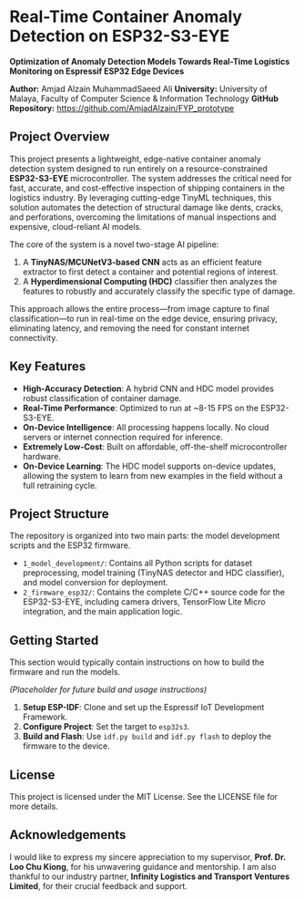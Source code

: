 # Real-Time Container Anomaly Detection on ESP32-S3-EYE

**Optimization of Anomaly Detection Models Towards Real-Time Logistics Monitoring on Espressif ESP32 Edge Devices**

**Author:** Amjad Alzain MuhammadSaeed Ali
**University:** University of Malaya, Faculty of Computer Science & Information Technology
**GitHub Repository:** https://github.com/AmjadAlzain/FYP_prototype

## Project Overview

This project presents a lightweight, edge-native container anomaly detection system designed to run entirely on a resource-constrained **ESP32-S3-EYE** microcontroller. The system addresses the critical need for fast, accurate, and cost-effective inspection of shipping containers in the logistics industry. By leveraging cutting-edge TinyML techniques, this solution automates the detection of structural damage like dents, cracks, and perforations, overcoming the limitations of manual inspections and expensive, cloud-reliant AI models.

The core of the system is a novel two-stage AI pipeline:
1.  A **TinyNAS/MCUNetV3-based CNN** acts as an efficient feature extractor to first detect a container and potential regions of interest.
2.  A **Hyperdimensional Computing (HDC)** classifier then analyzes the features to robustly and accurately classify the specific type of damage.

This approach allows the entire process—from image capture to final classification—to run in real-time on the edge device, ensuring privacy, eliminating latency, and removing the need for constant internet connectivity.

## Key Features

* **High-Accuracy Detection**: A hybrid CNN and HDC model provides robust classification of container damage.
* **Real-Time Performance**: Optimized to run at ~8-15 FPS on the ESP32-S3-EYE.
* **On-Device Intelligence**: All processing happens locally. No cloud servers or internet connection required for inference.
* **Extremely Low-Cost**: Built on affordable, off-the-shelf microcontroller hardware.
* **On-Device Learning**: The HDC model supports on-device updates, allowing the system to learn from new examples in the field without a full retraining cycle.

## Project Structure

The repository is organized into two main parts: the model development scripts and the ESP32 firmware.

* `1_model_development/`: Contains all Python scripts for dataset preprocessing, model training (TinyNAS detector and HDC classifier), and model conversion for deployment.
* `2_firmware_esp32/`: Contains the complete C/C++ source code for the ESP32-S3-EYE, including camera drivers, TensorFlow Lite Micro integration, and the main application logic.

## Getting Started

This section would typically contain instructions on how to build the firmware and run the models.

*(Placeholder for future build and usage instructions)*

1.  **Setup ESP-IDF**: Clone and set up the Espressif IoT Development Framework.
2.  **Configure Project**: Set the target to `esp32s3`.
3.  **Build and Flash**: Use `idf.py build` and `idf.py flash` to deploy the firmware to the device.

## License

This project is licensed under the MIT License. See the LICENSE file for more details.

## Acknowledgements

I would like to express my sincere appreciation to my supervisor, **Prof. Dr. Loo Chu Kiong**, for his unwavering guidance and mentorship. I am also thankful to our industry partner, **Infinity Logistics and Transport Ventures Limited**, for their crucial feedback and support.
